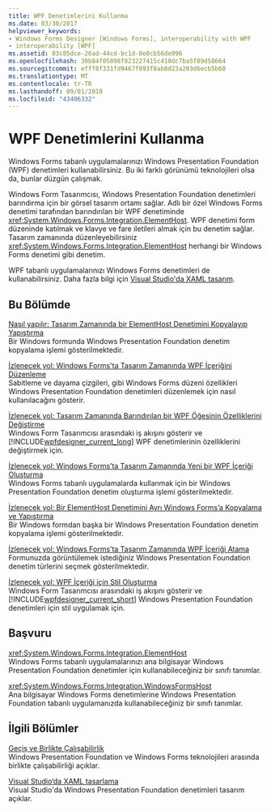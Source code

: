 ```yaml
---
title: WPF Denetimlerini Kullanma
ms.date: 03/30/2017
helpviewer_keywords:
- Windows Forms Designer [Windows Forms], interoperability with WPF
- interoperability [WPF]
ms.assetid: 03c85dce-26ad-44cd-bc1d-8e0cb56de096
ms.openlocfilehash: 30b84f05898f823227415c410dc7ba5f89d58664
ms.sourcegitcommit: efff8f331fd9467f093f8ab8d23a203d6ecb5b60
ms.translationtype: MT
ms.contentlocale: tr-TR
ms.lasthandoff: 09/01/2018
ms.locfileid: "43406332"
---
```

# <a name="using-wpf-controls"></a>WPF Denetimlerini Kullanma
Windows Forms tabanlı uygulamalarınızı Windows Presentation Foundation (WPF) denetimleri kullanabilirsiniz. Bu iki farklı görünümü teknolojileri olsa da, bunlar düzgün çalışmak.  
  
 Windows Form Tasarımcısı, Windows Presentation Foundation denetimleri barındırma için bir görsel tasarım ortamı sağlar. Adlı bir özel Windows Forms denetimi tarafından barındırılan bir WPF denetiminde <xref:System.Windows.Forms.Integration.ElementHost>. WPF denetimi form düzeninde katılmak ve klavye ve fare iletileri almak için bu denetim sağlar. Tasarım zamanında düzenleyebilirsiniz <xref:System.Windows.Forms.Integration.ElementHost> herhangi bir Windows Forms denetimi gibi denetim.  
  
 WPF tabanlı uygulamalarınızı Windows Forms denetimleri de kullanabilirsiniz. Daha fazla bilgi için [Visual Studio'da XAML tasarım](/visualstudio/designers/designing-xaml-in-visual-studio).  
  
## <a name="in-this-section"></a>Bu Bölümde  
 [Nasıl yapılır: Tasarım Zamanında bir ElementHost Denetimini Kopyalayıp Yapıştırma](../../../../docs/framework/winforms/advanced/how-to-copy-and-paste-an-elementhost-control-at-design-time.md)  
 Bir Windows formunda Windows Presentation Foundation denetim kopyalama işlemi gösterilmektedir.  
  
 [İzlenecek yol: Windows Forms'ta Tasarım Zamanında WPF İçeriğini Düzenleme](../../../../docs/framework/winforms/advanced/walkthrough-arranging-wpf-content-on-windows-forms-at-design-time.md)  
 Sabitleme ve dayama çizgileri, gibi Windows Forms düzeni özellikleri Windows Presentation Foundation denetimleri düzenlemek için nasıl kullanılacağını gösterir.  
  
 [İzlenecek yol: Tasarım Zamanında Barındırılan bir WPF Öğesinin Özelliklerini Değiştirme](../../../../docs/framework/winforms/advanced/walkthrough-changing-properties-of-a-hosted-wpf-element-at-design-time.md)  
 Windows Form Tasarımcısı arasındaki iş akışını gösterir ve [!INCLUDE[wpfdesigner_current_long](../../../../includes/wpfdesigner-current-long-md.md)] WPF denetimlerinin özelliklerini değiştirmek için.  
  
 [İzlenecek yol: Windows Forms’ta Tasarım Zamanında Yeni bir WPF İçeriği Oluşturma](../../../../docs/framework/winforms/advanced/walkthrough-creating-new-wpf-content-on-windows-forms-at-design-time.md)  
 Windows Forms tabanlı uygulamalarda kullanmak için bir Windows Presentation Foundation denetim oluşturma işlemi gösterilmektedir.  
  
 [İzlenecek yol: Bir ElementHost Denetimini Ayrı Windows Forms’a Kopyalama ve Yapıştırma](../../../../docs/framework/winforms/advanced/copy--paste-an-elementhost-control-into-forms.md)  
 Bir Windows formdan başka bir Windows Presentation Foundation denetim kopyalama işlemi gösterilmektedir.  
  
 [İzlenecek yol: Windows Forms’ta Tasarım Zamanında WPF İçeriği Atama](../../../../docs/framework/winforms/advanced/walkthrough-assigning-wpf-content-on-windows-forms-at-design-time.md)  
 Formunuzda görüntülemek istediğiniz Windows Presentation Foundation denetim türlerini seçmek gösterilmektedir.  
  
 [İzlenecek yol: WPF İçeriği için Stil Oluşturma](../../../../docs/framework/winforms/advanced/walkthrough-styling-wpf-content.md)  
 Windows Form Tasarımcısı arasındaki iş akışını gösterir ve [!INCLUDE[wpfdesigner_current_short](../../../../includes/wpfdesigner-current-short-md.md)] Windows Presentation Foundation denetimleri için stil uygulamak için.  
  
## <a name="reference"></a>Başvuru  
 <xref:System.Windows.Forms.Integration.ElementHost>  
 Windows Forms tabanlı uygulamalarınızı ana bilgisayar Windows Presentation Foundation denetimler için kullanabileceğiniz bir sınıfı tanımlar.  
  
 <xref:System.Windows.Forms.Integration.WindowsFormsHost>  
 Ana bilgisayar Windows Forms denetimlerine Windows Presentation Foundation tabanlı uygulamanızda kullanabileceğiniz bir sınıfı tanımlar.  
  
## <a name="related-sections"></a>İlgili Bölümler  
 [Geçiş ve Birlikte Çalışabilirlik](../../../../docs/framework/wpf/advanced/migration-and-interoperability.md)  
 Windows Presentation Foundation ve Windows Forms teknolojileri arasında birlikte çalışabilirliği açıklar.  
  
 [Visual Studio’da XAML tasarlama](/visualstudio/designers/designing-xaml-in-visual-studio)  
 Visual Studio'da Windows Presentation Foundation denetimleri tasarım açıklar.
